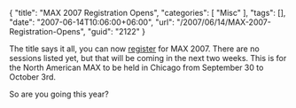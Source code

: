 {
	"title": "MAX 2007 Registration Opens",
	"categories": [
		"Misc"
	],
	"tags": [],
	"date": "2007-06-14T10:06:00+06:00",
	"url": "/2007/06/14/MAX-2007-Registration-Opens",
	"guid": "2122"
}

The title says it all, you can now <a href="https://secure.adobemax2007.com/na/">register</a> for MAX 2007. There are no sessions listed yet, but that will be coming in the next two weeks. This is for the North American MAX to be held in Chicago from September 30 to October 3rd.

So are you going this year?